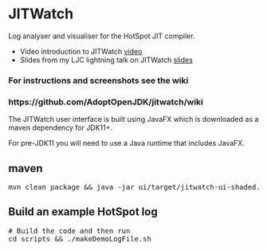 JITWatch
========

Log analyser and visualiser for the HotSpot JIT compiler.

* Video introduction to JITWatch [video](https://www.youtube.com/watch?v=p7ipmAa9_9E)
* Slides from my LJC lightning talk on JITWatch  [slides](http://www.chrisnewland.com/images/jitwatch/HotSpot_Profiling_Using_JITWatch.pdf)

<h3>For instructions and screenshots see the wiki</h3>
<h3>https://github.com/AdoptOpenJDK/jitwatch/wiki</h3>

The JITWatch user interface is built using JavaFX which is downloaded as a maven dependency for JDK11+.

For pre-JDK11 you will need to use a Java runtime that includes JavaFX.

<h2>maven</h2>
<pre>mvn clean package && java -jar ui/target/jitwatch-ui-shaded.jar</pre>

<h2>Build an example HotSpot log</h2>
<pre># Build the code and then run
cd scripts && ./makeDemoLogFile.sh</pre>

